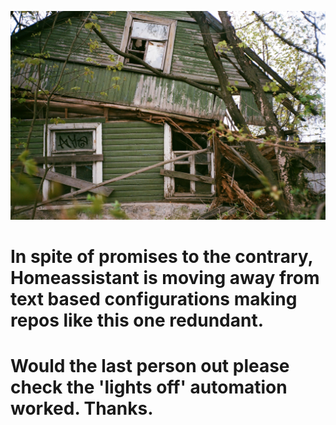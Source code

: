 ![abandoned](abandoned-building.jpg)

# In spite of promises to the contrary, Homeassistant is moving away from text based configurations making repos like this one redundant.

# Would the last person out please check the 'lights off' automation worked.  Thanks.
